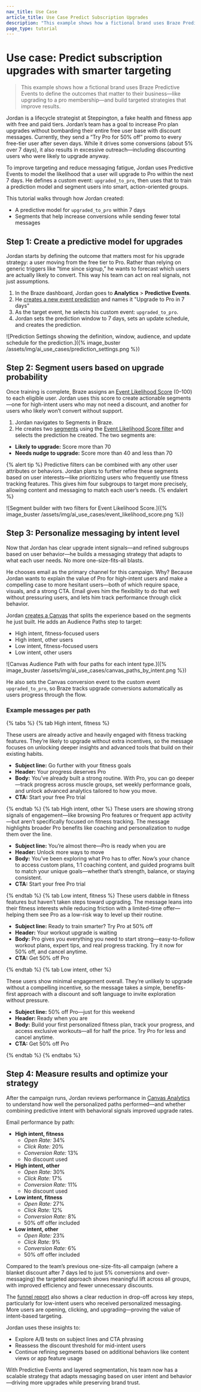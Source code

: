```yaml
---
nav_title: Use Case
article_title: Use Case Predict Subscription Upgrades
description: "This example shows how a fictional brand uses Braze Predictive Events to define the outcomes that matter to their business—like upgrading to a pro membership—and build targeted strategies that improve results."
page_type: tutorial
---
```


# Use case: Predict subscription upgrades with smarter targeting

> This example shows how a fictional brand uses Braze Predictive Events to define the outcomes that matter to their business—like upgrading to a pro membership—and build targeted strategies that improve results. 

Jordan is a lifecycle strategist at Steppington, a fake health and fitness app with free and paid tiers. Jordan’s team has a goal to increase Pro plan upgrades without bombarding their entire free user base with discount messages. Currently, they send a “Try Pro for 50% off” promo to every free-tier user after seven days. While it drives some conversions (about 5% over 7 days), it also results in excessive outreach—including discounting users who were likely to upgrade anyway.

To improve targeting and reduce messaging fatigue, Jordan uses Predictive Events to model the likelihood that a user will upgrade to Pro within the next 7 days. He defines a custom event: `upgraded_to_pro`, then uses that to train a prediction model and segment users into smart, action-oriented groups. 

This tutorial walks through how Jordan created:

- A predictive model for `upgraded_to_pro` within 7 days
- Segments that help increase conversions while sending fewer total messages

## Step 1: Create a predictive model for upgrades

Jordan starts by defining the outcome that matters most for his upgrade strategy: a user moving from the free tier to Pro. Rather than relying on generic triggers like “time since signup,” he wants to forecast which users are actually likely to convert. This way his team can act on real signals, not just assumptions.

1. In the Braze dashboard, Jordan goes to **Analytics** > **Predictive Events**.
2. He [creates a new event prediction]({{site.baseurl}}/user_guide/brazeai/predictive_events/creating_an_event_prediction/) and names it "Upgrade to Pro in 7 days"
3. As the target event, he selects his custom event: `upgraded_to_pro`.
4. Jordan sets the prediction window to 7 days, sets an update schedule, and creates the prediction.

![Prediction Settings showing the definition, window, audience, and update schedule for the prediction.]({% image_buster /assets/img/ai_use_cases/prediction_settings.png %})

## Step 2: Segment users based on upgrade probability

Once training is complete, Braze assigns an [Event Likelihood Score]({{site.baseurl}}/user_guide/brazeai/predictive_events/analytics/#purchase_score) (0–100) to each eligible user. Jordan uses this score to create actionable segments—one for high-intent users who may not need a discount, and another for users who likely won’t convert without support.

1. Jordan navigates to Segments in Braze.
2. He creates two [segments]({{site.baseurl}}/user_guide/engagement_tools/segments/creating_a_segment/) using the [Event Likelihood Score filter]({{site.baseurl}}/user_guide/engagement_tools/segments/segmentation_filters/#event-likelihood-score) and selects the prediction he created. The two segments are:
  - **Likely to upgrade:** Score more than 70
  - **Needs nudge to upgrade:** Score more than 40 and less than 70

{% alert tip %}
Predictive filters can be combined with any other user attributes or behaviors. Jordan plans to further refine these segments based on user interests—like prioritizing users who frequently use fitness tracking features. This gives him four subgroups to target more precisely, allowing content and messaging to match each user’s needs.
{% endalert %}

![Segment builder with two filters for Event Likelihood Score.]({% image_buster /assets/img/ai_use_cases/event_likelihood_score.png %})

## Step 3: Personalize messaging by intent level

Now that Jordan has clear upgrade intent signals—and refined subgroups based on user behavior—he builds a messaging strategy that adapts to what each user needs. No more one-size-fits-all blasts.

He chooses email as the primary channel for this campaign. Why? Because Jordan wants to explain the value of Pro for high-intent users and make a compelling case to more hesitant users—both of which require space, visuals, and a strong CTA. Email gives him the flexibility to do that well without pressuring users, and lets him track performance through click behavior.

Jordan [creates a Canvas]({{site.baseurl}}/user_guide/engagement_tools/canvas/create_a_canvas/create_a_canvas/) that splits the experience based on the segments he just built. He adds an Audience Paths step to target:

- High intent, fitness-focused users
- High intent, other users
- Low intent, fitness-focused users
- Low intent, other users

![Canvas Audience Path with four paths for each intent type.]({% image_buster /assets/img/ai_use_cases/canvas_paths_by_intent.png %})

He also sets the Canvas conversion event to the custom event `upgraded_to_pro`, so Braze tracks upgrade conversions automatically as users progress through the flow.

### Example messages per path

{% tabs %}
{% tab High intent, fitness %}

These users are already active and heavily engaged with fitness tracking features. They’re likely to upgrade without extra incentives, so the message focuses on unlocking deeper insights and advanced tools that build on their existing habits.

- **Subject line:** Go further with your fitness goals
- **Header:** Your progress deserves Pro
- **Body:** You’ve already built a strong routine. With Pro, you can go deeper—track progress across muscle groups, set weekly performance goals, and unlock advanced analytics tailored to how you move.
- **CTA:** Start your free Pro trial

{% endtab %}
{% tab High intent, other %}
These users are showing strong signals of engagement—like browsing Pro features or frequent app activity—but aren’t specifically focused on fitness tracking. The message highlights broader Pro benefits like coaching and personalization to nudge them over the line.

- **Subject line:** You’re almost there—Pro is ready when you are
- **Header:** Unlock more ways to move
- **Body:** You’ve been exploring what Pro has to offer. Now’s your chance to access custom plans, 1:1 coaching content, and guided programs built to match your unique goals—whether that’s strength, balance, or staying consistent.
- **CTA:** Start your free Pro trial

{% endtab %}
{% tab Low intent, fitness %}
These users dabble in fitness features but haven’t taken steps toward upgrading. The message leans into their fitness interests while reducing friction with a limited-time offer—helping them see Pro as a low-risk way to level up their routine.

- **Subject line:** Ready to train smarter? Try Pro at 50% off
- **Header:** Your workout upgrade is waiting
- **Body:** Pro gives you everything you need to start strong—easy-to-follow workout plans, expert tips, and real progress tracking. Try it now for 50% off, and cancel anytime.
- **CTA:** Get 50% off Pro

{% endtab %}
{% tab Low intent, other %}

These users show minimal engagement overall. They’re unlikely to upgrade without a compelling incentive, so the message takes a simple, benefits-first approach with a discount and soft language to invite exploration without pressure.

- **Subject line:** 50% off Pro—just for this weekend
- **Header:** Ready when you are
- **Body:** Build your first personalized fitness plan, track your progress, and access exclusive workouts—all for half the price. Try Pro for less and cancel anytime.
- **CTA:** Get 50% off Pro

{% endtab %}
{% endtabs %}

## Step 4: Measure results and optimize your strategy

After the campaign runs, Jordan reviews performance in [Canvas Analytics]({{site.baseurl}}/user_guide/engagement_tools/canvas/testing_canvases/measuring_and_testing_with_canvas_analytics/) to understand how well the personalized paths performed—and whether combining predictive intent with behavioral signals improved upgrade rates.

Email performance by path:

- **High intent, fitness**
   - *Open Rate:* 34%
   - *Click Rate:* 20%
   - *Conversion Rate:* 13%
   - No discount used
- **High intent, other**
   - *Open Rate:* 30%
   - *Click Rate:* 17%
   - *Conversion Rate:* 11%
   - No discount used
- **Low intent, fitness**
   - *Open Rate:* 27%
   - *Click Rate:* 12%
   - *Conversion Rate:* 8%
   - 50% off offer included
- **Low intent, other**
   - *Open Rate:* 23%
   - *Click Rate:* 9%
   - *Conversion Rate:* 6%
   - 50% off offer included

Compared to the team’s previous one-size-fits-all campaign (where a blanket discount after 7 days led to just 5% conversions and over-messaging) the targeted approach shows meaningful lift across all groups, with improved efficiency and fewer unnecessary discounts.

The [funnel report]({{site.baseurl}}/user_guide/analytics/reporting/funnel_reports/) also shows a clear reduction in drop-off across key steps, particularly for low-intent users who received personalized messaging. More users are opening, clicking, and upgrading—proving the value of intent-based targeting.

Jordan uses these insights to:

- Explore A/B tests on subject lines and CTA phrasing
- Reassess the discount threshold for mid-intent users
- Continue refining segments based on additional behaviors like content views or app feature usage

With Predictive Events and layered segmentation, his team now has a scalable strategy that adapts messaging based on user intent and behavior—driving more upgrades while preserving brand trust.

